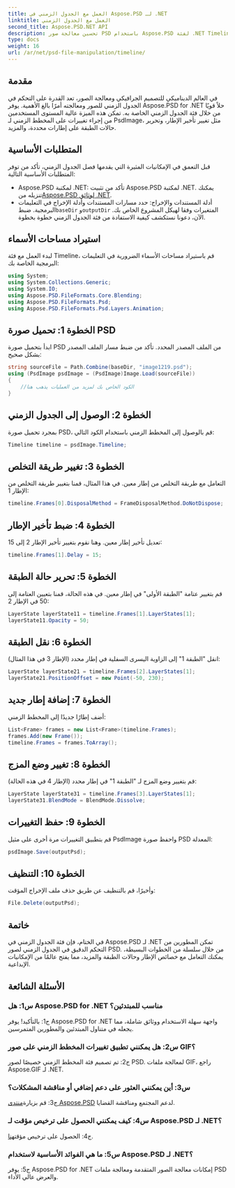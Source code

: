 ```yaml
---
title: العمل مع الجدول الزمني في Aspose.PSD لـ .NET
linktitle: العمل مع الجدول الزمني
second_title: Aspose.PSD.NET API
description: تحسين معالجة صور PSD باستخدام Aspose.PSD لفئة .NET Timeline. تحكم في خصائص الإطار وحالات الطبقة وأطلق العنان للإمكانيات الإبداعية دون عناء.
type: docs
weight: 16
url: /ar/net/psd-file-manipulation/timeline/
---
```

## مقدمة
في العالم الديناميكي للتصميم الجرافيكي ومعالجة الصور، تعد القدرة على التحكم في الجدول الزمني للصور ومعالجته أمرًا بالغ الأهمية. يوفر Aspose.PSD for .NET حلاً قويًا من خلال فئة الجدول الزمني الخاصة به. تمكن هذه الميزة عالية المستوى المستخدمين من إجراء تغييرات على المخطط الزمني لـ PsdImage، مثل تغيير تأخير الإطار، وتحرير حالات الطبقة على إطارات محددة، والمزيد.
## المتطلبات الأساسية
قبل التعمق في الإمكانيات المثيرة التي يقدمها فصل الجدول الزمني، تأكد من توفر المتطلبات الأساسية التالية:
-  Aspose.PSD لمكتبة .NET: تأكد من تثبيت Aspose.PSD لمكتبة .NET. يمكنك تنزيله من[Aspose.PSD لوثائق .NET](https://reference.aspose.com/psd/net/).
-  أدلة المستندات والإخراج: حدد مسارات المستندات وأدلة الإخراج في التعليمات البرمجية. ضبط`baseDir` و`outputDir` المتغيرات وفقا لهيكل المشروع الخاص بك.
الآن، دعونا نستكشف كيفية الاستفادة من فئة الجدول الزمني خطوة بخطوة.
## استيراد مساحات الأسماء
لبدء العمل مع فئة Timeline، قم باستيراد مساحات الأسماء الضرورية في التعليمات البرمجية الخاصة بك:
```csharp
using System;
using System.Collections.Generic;
using System.IO;
using Aspose.PSD.FileFormats.Core.Blending;
using Aspose.PSD.FileFormats.Psd;
using Aspose.PSD.FileFormats.Psd.Layers.Animation;
```
## الخطوة 1: تحميل صورة PSD
ابدأ بتحميل صورة PSD من الملف المصدر المحدد. تأكد من ضبط مسار الملف المصدر بشكل صحيح:
```csharp
string sourceFile = Path.Combine(baseDir, "image1219.psd");
using (PsdImage psdImage = (PsdImage)Image.Load(sourceFile))
{
    //الكود الخاص بك لمزيد من العمليات يذهب هنا
}
```
## الخطوة 2: الوصول إلى الجدول الزمني
بمجرد تحميل صورة PSD، قم بالوصول إلى المخطط الزمني باستخدام الكود التالي:
```csharp
Timeline timeline = psdImage.Timeline;
```
## الخطوة 3: تغيير طريقة التخلص
التعامل مع طريقة التخلص من إطار معين. في هذا المثال، قمنا بتغيير طريقة التخلص من الإطار 1:
```csharp
timeline.Frames[0].DisposalMethod = FrameDisposalMethod.DoNotDispose;
```
## الخطوة 4: ضبط تأخير الإطار
تعديل تأخير إطار معين. وهنا نقوم بتغيير تأخير الإطار 2 إلى 15:
```csharp
timeline.Frames[1].Delay = 15;
```
## الخطوة 5: تحرير حالة الطبقة
قم بتغيير عتامة "الطبقة الأولى" في إطار معين. في هذه الحالة، قمنا بتعيين العتامة إلى 50 في الإطار 2:
```csharp
LayerState layerState11 = timeline.Frames[1].LayerStates[1];
layerState11.Opacity = 50;
```
## الخطوة 6: نقل الطبقة
انقل "الطبقة 1" إلى الزاوية اليسرى السفلية في إطار محدد (الإطار 3 في هذا المثال):
```csharp
LayerState layerState21 = timeline.Frames[2].LayerStates[1];
layerState21.PositionOffset = new Point(-50, 230);
```
## الخطوة 7: إضافة إطار جديد
أضف إطارًا جديدًا إلى المخطط الزمني:
```csharp
List<Frame> frames = new List<Frame>(timeline.Frames);
frames.Add(new Frame());
timeline.Frames = frames.ToArray();
```
## الخطوة 8: تغيير وضع المزج
قم بتغيير وضع المزج لـ "الطبقة 1" في إطار محدد (الإطار 4 في هذه الحالة):
```csharp
LayerState layerState31 = timeline.Frames[3].LayerStates[1];
layerState31.BlendMode = BlendMode.Dissolve;
```
## الخطوة 9: حفظ التغييرات
قم بتطبيق التغييرات مرة أخرى على مثيل PsdImage واحفظ صورة PSD المعدلة:
```csharp
psdImage.Save(outputPsd);
```
## الخطوة 10: التنظيف
وأخيرًا، قم بالتنظيف عن طريق حذف ملف الإخراج المؤقت:
```csharp
File.Delete(outputPsd);
```
## خاتمة

في الختام، فإن فئة الجدول الزمني في Aspose.PSD لـ .NET تمكن المطورين من التحكم الدقيق في الجدول الزمني لصور PSD. من خلال سلسلة من الخطوات البسيطة، يمكنك التعامل مع خصائص الإطار وحالات الطبقة والمزيد، مما يفتح عالمًا من الإمكانيات الإبداعية.

## الأسئلة الشائعة

### س1: هل Aspose.PSD for .NET مناسب للمبتدئين؟

ج1: بالتأكيد! يوفر Aspose.PSD for .NET واجهة سهلة الاستخدام ووثائق شاملة، مما يجعله في متناول المبتدئين والمطورين المتمرسين.

### س2: هل يمكنني تطبيق تغييرات المخطط الزمني على صور GIF؟

ج2: تم تصميم فئة المخطط الزمني خصيصًا لصور PSD. لمعالجة ملفات GIF، راجع Aspose.GIF لـ .NET.

### س3: أين يمكنني العثور على دعم إضافي أو مناقشة المشكلات؟

 ج3: قم بزيارة[منتدى Aspose.PSD](https://forum.aspose.com/c/psd/34) لدعم المجتمع ومناقشة القضايا.

### س4: كيف يمكنني الحصول على ترخيص مؤقت لـ Aspose.PSD لـ .NET؟

 ج4: الحصول على ترخيص مؤقت[هنا](https://purchase.aspose.com/temporary-license/).

### س5: ما هي الفوائد الأساسية لاستخدام Aspose.PSD لـ .NET؟

ج5: يوفر Aspose.PSD for .NET إمكانات معالجة الصور المتقدمة ومعالجة ملفات PSD والعرض عالي الأداء.